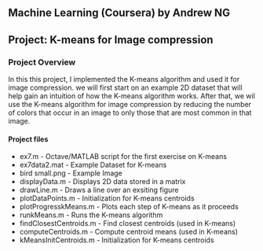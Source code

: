 ## Machine Learning (Coursera) by Andrew NG

## Project: K-means for Image compression

### Project Overview

In this this project, I implemented the K-means algorithm and used it for image compression. we will first start on an example 2D dataset that will help gain an intuition of how the K-means algorithm works. After that, we wil use the K-means algorithm for image compression by reducing the number of colors that occur in an image to only those that are most common in that image.

#### Project files

- ex7.m - Octave/MATLAB script for the first exercise on K-means
- ex7data2.mat - Example Dataset for K-means
- bird small.png - Example Image
- displayData.m - Displays 2D data stored in a matrix
- drawLine.m - Draws a line over an exsiting figure
- plotDataPoints.m - Initialization for K-means centroids
- plotProgresskMeans.m - Plots each step of K-means as it proceeds
- runkMeans.m - Runs the K-means algorithm
- findClosestCentroids.m - Find closest centroids (used in K-means)
- computeCentroids.m - Compute centroid means (used in K-means)
- kMeansInitCentroids.m - Initialization for K-means centroids
